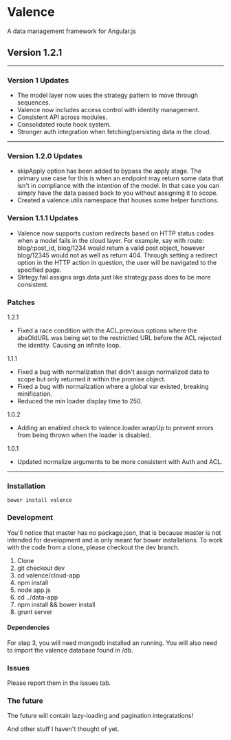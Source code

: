 # Valence
A data management framework for Angular.js

## Version 1.2.1

***

 ### Version 1 Updates
  * The model layer now uses the strategy pattern to move through sequences.
  * Valence now includes access control with identity management.
  * Consistent API across modules.
  * Consolidated route hook system.
  * Stronger auth integration when fetching/persisting data in the cloud.

***

 ### Version 1.2.0 Updates
  * skipApply option has been added to bypass the apply stage. The primary use case for this is when an endpoint may return some data that isn't in compliance with the intention of the model.
    In that case you can simply have the data passed back to you without assigning it to scope.
  * Created a valence.utils namespace that houses some helper functions.

 ### Version 1.1.1 Updates
  * Valence now supports custom redirects based on HTTP status codes when a model fails in the cloud layer. For example, say with route: blog/:post_id, blog/1234 would return a valid post object, however blog/12345 would not as well as return 404. Through setting a redirect option in the HTTP action in question, the user will be navigated to the specified page.
 * Strtegy.fail assigns args.data just like strategy.pass does to be more consistent.

 ### Patches
  1.2.1
   * Fixed a race condition with the ACL.previous options where the absOldURL was being set to the restrictied URL before the ACL rejected the identity. Causing an infinite loop.

  1.1.1 
   * Fixed a bug with normalization that didn't assign normalized data to scope but only returned it within the promise object.
   * Fixed a bug with normalization where a global var existed, breaking minification.
   * Reduced the min loader display time to 250.

  1.0.2
   * Adding an enabled check to valence.loader.wrapUp to prevent errors from being thrown when the loader is disabled.
 
  1.0.1
   * Updated normalize arguments to be more consistent with Auth and ACL.

***

### Installation

    bower install valence

### Development

You'll notice that master has no package.json, that is because master is not intended for development and is only meant for bower installations. To work with the code from a clone, please checkout the dev branch.

1. Clone
2. git checkout dev
3. cd valence/cloud-app
4. npm install
5. node app.js
6. cd ../data-app
7. npm install && bower install
8. grunt server

#### Dependencies

For step 3, you will need mongodb installed an running. You will also need to import the valence database found in /db.

### Issues

Please report them in the issues tab.

### The future

The future will contain lazy-loading and pagination integratations!

And other stuff I haven't thought of yet.


